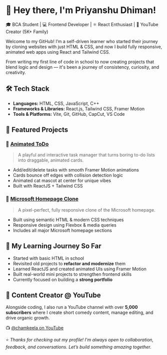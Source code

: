 # 👋 Hey there, I'm Priyanshu Dhiman!

🎓 BCA Student | 💻 Frontend Developer | ⚛️ React Enthusiast | 🎥 YouTube Creator (5K+ Family)

Welcome to my GitHub! I’m a self-driven learner who started their journey by cloning websites with just HTML & CSS, and now I build fully responsive, animated web apps using React and Tailwind CSS.

From writing my first line of code in school to now creating projects that blend logic and design — it's been a journey of consistency, curiosity, and creativity.


## 🛠️ Tech Stack
- **Languages:** HTML, CSS, JavaScript, C++
- **Frameworks & Libraries:** React.js, Tailwind CSS, Framer Motion
- **Tools & Platforms:** Vite, Git, GitHub, CapCut, VS Code

## 🚀 Featured Projects

### 🔹 [Animated ToDo](https://github.com/priyanshu579/AnimatedTodo)
> A playful and interactive task manager that turns boring to-do lists into draggable, animated cards.
- Add/edit/delete tasks with smooth Framer Motion animations
- Cards bounce off edges with collision detection logic
- Animated cat mascot at center for unique vibes
- Built with ReactJS + Tailwind CSS


### 🔹 [Microsoft Homepage Clone](https://priyanshu579.github.io/cloneofMicrosoft)
> A pixel-perfect, fully responsive clone of the Microsoft homepage.
- Built using semantic HTML & modern CSS techniques
- Responsive design using Flexbox & media queries
- Includes all major Microsoft homepage sections


## 🎯 My Learning Journey So Far
- Started with basic HTML in school
- Revisited old projects to **refactor and modernize** them
- Learned ReactJS and created animated UIs using Framer Motion
- Built real-world mini projects to strengthen frontend skills
- Currently focused on building a **strong portfolio**


## 🎥 Content Creator @ YouTube
Alongside coding, I also run a YouTube channel with over **5,000 subscribers** where I create short comedy content, manage editing, and drive organic growth.

📺 [@chamkeela on YouTube](https://youtube.com/@chamkeela)


⭐ *Thanks for checking out my profile! I'm always open to collaboration, feedback, and conversations. Let’s build something amazing together.*
